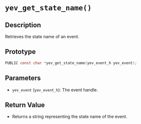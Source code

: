 # `yev_get_state_name()`

## Description
Retrieves the state name of an event.

## Prototype
```c
PUBLIC const char *yev_get_state_name(yev_event_h yev_event);
```

## Parameters
- `yev_event` (`yev_event_h`): The event handle.

## Return Value
- Returns a string representing the state name of the event.
